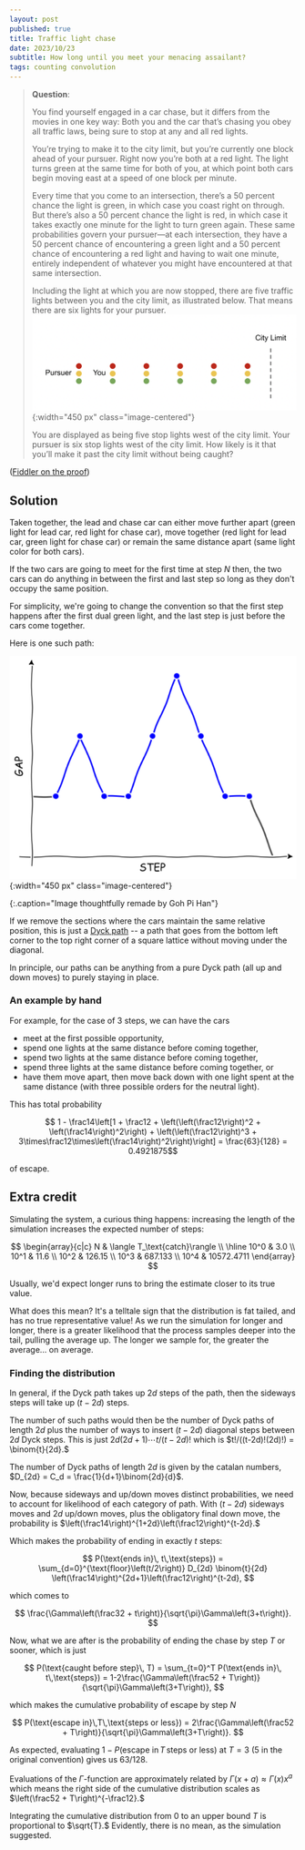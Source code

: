 ```yaml
---
layout: post
published: true
title: Traffic light chase
date: 2023/10/23
subtitle: How long until you meet your menacing assailant?
tags: counting convolution
---
```


>**Question**:
>
>You find yourself engaged in a car chase, but it differs from the movies in one key way: Both you and the car that’s chasing you obey all traffic laws, being sure to stop at any and all red lights.
>
>You’re trying to make it to the city limit, but you’re currently one block ahead of your pursuer. Right now you’re both at a red light. The light turns green at the same time for both of you, at which point both cars begin moving east at a speed of one block per minute.
>
>Every time that you come to an intersection, there’s a 50 percent chance the light is green, in which case you coast right on through. But there’s also a 50 percent chance the light is red, in which case it takes exactly one minute for the light to turn green again. These same probabilities govern your pursuer—at each intersection, they have a 50 percent chance of encountering a green light and a 50 percent chance of encountering a red light and having to wait one minute, entirely independent of whatever you might have encountered at that same intersection.
>
>Including the light at which you are now stopped, there are five traffic lights between you and the city limit, as illustrated below. That means there are six lights for your pursuer.
>![](/img/2023-10-23-traffic-chase-diagram.png.PNG){:width="450 px" class="image-centered"} 
>
>You are displayed as being five stop lights west of the city limit. Your pursuer is six stop lights west of the city limit.
>How likely is it that you’ll make it past the city limit without being caught?

<!--more-->

([Fiddler on the proof](https://thefiddler.substack.com/p/can-you-ride-out-the-slow-car-chase))

## Solution

Taken together, the lead and chase car can either move further apart (green light for lead car, red light for chase car), move together (red light for lead car, green light for chase car) or remain the same distance apart (same light color for both cars).

If the two cars are going to meet for the first time at step $N$ then, the two cars can do anything in between the first and last step so long as they don't occupy the same position. 

For simplicity, we're going to change the convention so that the first step happens after the first dual green light, and the last step is just before the cars come together.

Here is one such path:

![image of gap over time](/img/2023-10-23-gap-plot-xkcd.PNG){:width="450 px" class="image-centered"}

{:.caption="Image thoughtfully remade by Goh Pi Han"}

If we remove the sections where the cars maintain the same relative position, this is just a [Dyck path](https://mathworld.wolfram.com/DyckPath.html) -- a path that goes from the bottom left corner to the top right corner of a square lattice without moving under the diagonal. 

In principle, our paths can be anything from a pure Dyck path (all up and down moves) to purely staying in place. 

### An example by hand

For example, for the case of $3$ steps, we can have the cars 

- meet at the first possible opportunity,
- spend one lights at the same distance before coming together,
- spend two lights at the same distance before coming together,
- spend three lights at the same distance before coming together, or
- have them move apart, then move back down with one light spent at the same distance (with three possible orders for the neutral light). 

This has total probability 

$$ 1 - \frac14\left[1 + \frac12 + \left(\left(\frac12\right)^2 + \left(\frac14\right)^2\right) + \left(\left(\frac12\right)^3 + 3\times\frac12\times\left(\frac14\right)^2\right)\right] = \frac{63}{128} = 0.4921875$$

of escape.

## Extra credit

Simulating the system, a curious thing happens: increasing the length of the simulation increases the expected number of steps:

$$
\begin{array}{c|c}
  N & \langle T_\text{catch}\rangle \\ \hline
  10^0 & 3.0 \\ 
  10^1 & 11.6 \\ 
  10^2 & 126.15 \\ 
  10^3 & 687.133 \\ 
  10^4 & 10572.4711
\end{array}
$$

Usually, we'd expect longer runs to bring the estimate closer to its true value. 

What does this mean? It's a telltale sign that the distribution is fat tailed, and has no true representative value! As we run the simulation for longer and longer, there is a greater likelihood that the process samples deeper into the tail, pulling the average up. The longer we sample for, the greater the average... on average.

### Finding the distribution

In general, if the Dyck path takes up $2d$ steps of the path, then the sideways steps will take up $(t - 2d)$ steps. 

The number of such paths would then be the number of Dyck paths of length $2d$ plus the number of ways to insert $(t-2d)$ diagonal steps between $2d$ Dyck steps. This is just $2d(2d+1)\cdots t/(t-2d)!$ which is $t!/((t-2d)!(2d)!) = \binom{t}{2d}.$

The number of Dyck paths of length $2d$ is given by the catalan numbers, $D_{2d} = C_d = \frac{1}{d+1}\binom{2d}{d}$.

Now, because sideways and up/down moves distinct probabilities, we need to account for likelihood of each category of path. With $(t-2d)$ sideways moves and $2d$ up/down moves, plus the obligatory final down move, the probability is $\left(\frac14\right)^{1+2d}\left(\frac12\right)^{t-2d}.$

Which makes the probability of ending in exactly $t$ steps:

$$ P(\text{ends in}\, t\,\text{steps}) = \sum_{d=0}^{\text{floor}\left(t/2\right)} D_{2d} \binom{t}{2d} \left(\frac14\right)^{2d+1}\left(\frac12\right)^{t-2d}, $$

which comes to 

$$ \frac{\Gamma\left(\frac32 + t\right)}{\sqrt{\pi}\Gamma\left(3+t\right)}. $$

Now, what we are after is the probability of ending the chase by step $T$ or sooner, which is just

$$ P(\text{caught before step}\, T) = \sum_{t=0}^T P(\text{ends in}\, t\,\text{steps}) = 1-2\frac{\Gamma\left(\frac52 + T\right)}{\sqrt{\pi}\Gamma\left(3+T\right)}, $$

which makes the cumulative probability of escape by step $N$

$$ P(\text{escape in}\,T\,\text{steps or less}) = 2\frac{\Gamma\left(\frac52 + T\right)}{\sqrt{\pi}\Gamma\left(3+T\right)}. $$

As expected, evaluating $1-P(\text{escape in}\,T\,\text{steps or less})$ at $T=3$ ($5$ in the original convention) gives us $63/128.$

Evaluations of the $\Gamma$-function are approximately related by $\Gamma\left(x + a\right) \approx \Gamma\left(x\right)x^a$ which means the right side of the cumulative distribution scales as $\left(\frac52 + T\right)^{-\frac12}.$ 

Integrating the cumulative distribution from $0$ to an upper bound $T$ is proportional to $\sqrt{T}.$ Evidently, there is no mean, as the simulation suggested.

<br>
